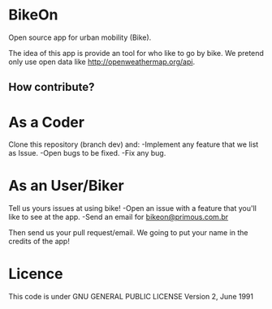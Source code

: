# BikeOn
Open source app for urban mobility (Bike).

The idea of this app is provide an tool for who like to go by bike.
We pretend only use open data like http://openweathermap.org/api.

## How contribute?

# As a Coder
Clone this repository (branch dev) and:
-Implement any feature that we list as Issue.
-Open bugs to be fixed.
-Fix any bug.

# As an User/Biker
Tell us yours issues at using bike!
-Open an issue with a feature that you'll like to see at the app.
-Send an email for bikeon@primous.com.br

Then send us your pull request/email. We going to put your name in the credits of the app!

# Licence
This code is under GNU GENERAL PUBLIC LICENSE Version 2, June 1991

